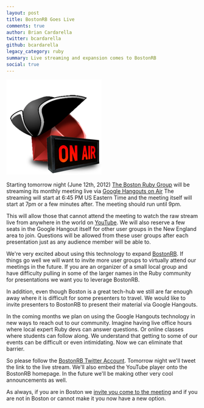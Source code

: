 ```yaml
---
layout: post
title: BostonRB Goes Live
comments: true
author: Brian Cardarella
twitter: bcardarella
github: bcardarella
legacy_category: ruby
summary: Live streaming and expansion comes to BostonRB
social: true
---
```


![BostonRB](/images/bostonrb.png)

Starting tomorrow night (June 12th, 2012) [The Boston Ruby Group](http://bostonrb.org)
will be streaming its monthly meeting live via [Google Hangouts on Air](http://googleblog.blogspot.com/2012/05/google-hangouts-on-air-broadcast-your.html)
The streaming will start at 6:45 PM US Eastern Time and the meeting itself will start at 7pm or a few minutes after. The meeting should run until 9pm.

This will allow those that cannot attend the meeting to watch the raw
stream live from anywhere in the world on [YouTube](http://youtube.com).
We will also reserve a few seats in the Google Hangout itself for other
user groups in the New England area to join. Questions will be allowed from
these user groups after each presentation just as any
audience member will be able to.

We're very excited about using this technology to expand
[BostonRB](http://bostonrb.org). If things go well we will want to
invite more user groups to virtually attend our meetings in the future.
If you are an organizer of a small local group and have difficulty
pulling in some of the larger names in the Ruby community for
presentations we want you to leverage BostonRB.

In addition, even though Boston is a great tech-hub we still are far
enough away where it is difficult for some presenters to travel. We
would like to invite presenters to BostonRB to present their material
via Google Hangouts.

In the coming months we plan on using the Google Hangouts technology in
new ways to reach out to our community. Imagine having live office hours
where local expert Ruby devs can answer questions. Or online classes
where students can follow along. We understand that getting to some of our
events can be difficult or even intimidating. Now we can eliminate that
barrier.

So please follow the [BostonRB Twitter Account](http://twitter.com/BostonRB). Tomorrow night
we'll tweet the link to the live stream. We'll also embed the YouTube player
onto the BostonRB homepage. In the future we'll be making other very
cool announcements as well.

As always, if you are in Boston we [invite you come to the meeting](http://guestlistapp.com/events/107814)
and if you are not in Boston or cannot make it you now have a new
option.

